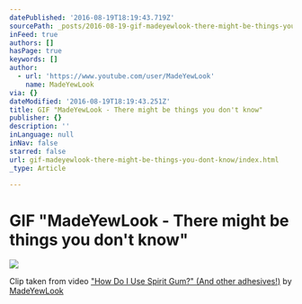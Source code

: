 ```yaml
---
datePublished: '2016-08-19T18:19:43.719Z'
sourcePath: _posts/2016-08-19-gif-madeyewlook-there-might-be-things-you-dont-know.md
inFeed: true
authors: []
hasPage: true
keywords: []
author:
  - url: 'https://www.youtube.com/user/MadeYewLook'
    name: MadeYewLook
via: {}
dateModified: '2016-08-19T18:19:43.251Z'
title: GIF "MadeYewLook - There might be things you don't know"
publisher: {}
description: ''
inLanguage: null
inNav: false
starred: false
url: gif-madeyewlook-there-might-be-things-you-dont-know/index.html
_type: Article

---
```

# GIF "MadeYewLook - There might be things you don't know"
![](https://the-grid-user-content.s3-us-west-2.amazonaws.com/8529ac1a-83e2-4cde-a8a8-d5cc3639d321.gif)

Clip taken from video ["How Do I Use Spirit Gum?" (And other adhesives!)][0] by [MadeYewLook][1]

[0]: https://www.youtube.com/watch?v=ylyA7yBXsYQ
[1]: https://www.youtube.com/user/MadeYewLook
